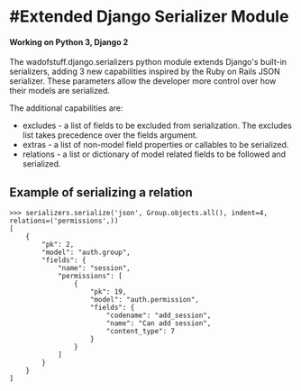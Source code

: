 #Extended Django Serializer Module
=================================

#### Working on Python 3, Django 2

The wadofstuff.django.serializers python module extends Django's built-in
serializers, adding 3 new capabilities inspired by the Ruby on Rails JSON
serializer. These parameters allow the developer more control over how their
models are serialized.

The additional capabilities are:

- excludes - a list of fields to be excluded from serialization. The
  excludes list takes precedence over the fields argument.
- extras - a list of non-model field properties or callables to be
  serialized.
- relations - a list or dictionary of model related fields to be followed
  and serialized.

Example of serializing a relation
---------------------------------

    >>> serializers.serialize('json', Group.objects.all(), indent=4, relations=('permissions',))
    [
        {
            "pk": 2,
            "model": "auth.group",
            "fields": {
                "name": "session",
                "permissions": [
                    {
                        "pk": 19,
                        "model": "auth.permission",
                        "fields": {
                            "codename": "add_session",
                            "name": "Can add session",
                            "content_type": 7
                        }
                    }
                ]
            }
        }
    ]


